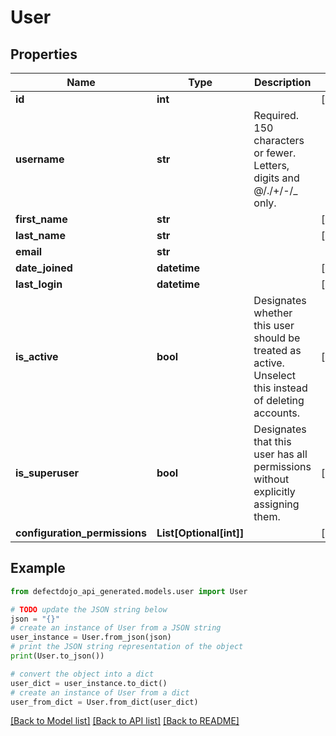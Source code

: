# User


## Properties

Name | Type | Description | Notes
------------ | ------------- | ------------- | -------------
**id** | **int** |  | [readonly] 
**username** | **str** | Required. 150 characters or fewer. Letters, digits and @/./+/-/_ only. | 
**first_name** | **str** |  | [optional] 
**last_name** | **str** |  | [optional] 
**email** | **str** |  | 
**date_joined** | **datetime** |  | [readonly] 
**last_login** | **datetime** |  | [readonly] 
**is_active** | **bool** | Designates whether this user should be treated as active. Unselect this instead of deleting accounts. | [optional] 
**is_superuser** | **bool** | Designates that this user has all permissions without explicitly assigning them. | [optional] 
**configuration_permissions** | **List[Optional[int]]** |  | [optional] 

## Example

```python
from defectdojo_api_generated.models.user import User

# TODO update the JSON string below
json = "{}"
# create an instance of User from a JSON string
user_instance = User.from_json(json)
# print the JSON string representation of the object
print(User.to_json())

# convert the object into a dict
user_dict = user_instance.to_dict()
# create an instance of User from a dict
user_from_dict = User.from_dict(user_dict)
```
[[Back to Model list]](../README.md#documentation-for-models) [[Back to API list]](../README.md#documentation-for-api-endpoints) [[Back to README]](../README.md)



